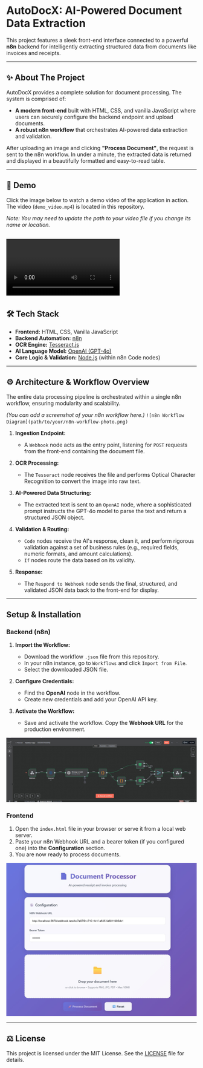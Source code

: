 # AutoDocX: AI-Powered Document Data Extraction


This project features a sleek front-end interface connected to a powerful **n8n** backend for intelligently extracting structured data from documents like invoices and receipts.



---

## ✨ About The Project

AutoDocX provides a complete solution for document processing. The system is comprised of:

-   **A modern front-end** built with HTML, CSS, and vanilla JavaScript where users can securely configure the backend endpoint and upload documents.
-   **A robust n8n workflow** that orchestrates AI-powered data extraction and validation.

After uploading an image and clicking **"Process Document"**, the request is sent to the n8n workflow. In under a minute, the extracted data is returned and displayed in a beautifully formatted and easy-to-read table.

---

## 🚀 Demo

Click the image below to watch a demo video of the application in action. The video (`demo_video.mp4`) is located in this repository.

*Note: You may need to update the path to your video file if you change its name or location.*

![Watch The Demo](./assets/demo_video.mp4)
---

## 🛠️ Tech Stack

-   **Frontend:** HTML, CSS, Vanilla JavaScript
-   **Backend Automation:** [n8n](https://n8n.io/)
-   **OCR Engine:** [Tesseract.js](https://tesseract.projectnaptha.com/)
-   **AI Language Model:** [OpenAI (GPT-4o)](https://openai.com/)
-   **Core Logic & Validation:** [Node.js](https://nodejs.org/) (within n8n Code nodes)

---

## ⚙️ Architecture & Workflow Overview

The entire data processing pipeline is orchestrated within a single n8n workflow, ensuring modularity and scalability.

*(You can add a screenshot of your n8n workflow here.)*
`![n8n Workflow Diagram](path/to/your/n8n-workflow-photo.png)`

1.  **Ingestion Endpoint:**
    -   A `Webhook` node acts as the entry point, listening for `POST` requests from the front-end containing the document file.

2.  **OCR Processing:**
    -   The `Tesseract` node receives the file and performs Optical Character Recognition to convert the image into raw text.

3.  **AI-Powered Data Structuring:**
    -   The extracted text is sent to an `OpenAI` node, where a sophisticated prompt instructs the GPT-4o model to parse the text and return a structured JSON object.

4.  **Validation & Routing:**
    -   `Code` nodes receive the AI's response, clean it, and perform rigorous validation against a set of business rules (e.g., required fields, numeric formats, and amount calculations).
    -   `If` nodes route the data based on its validity.

5.  **Response:**
    -   The `Respond to Webhook` node sends the final, structured, and validated JSON data back to the front-end for display.

---

## Setup & Installation

### Backend (n8n)

1.  **Import the Workflow:**
    -   Download the workflow `.json` file from this repository.
    -   In your n8n instance, go to `Workflows` and click `Import from File`.
    -   Select the downloaded JSON file.

2.  **Configure Credentials:**
    -   Find the **OpenAI** node in the workflow.
    -   Create new credentials and add your OpenAI API key.

3.  **Activate the Workflow:**
    -   Save and activate the workflow. Copy the **Webhook URL** for the production environment.

![Backend Screenshot](./assets/back.jpg)

### Frontend

1.  Open the `index.html` file in your browser or serve it from a local web server.
2.  Paste your n8n Webhook URL and a bearer token (if you configured one) into the **Configuration** section.
3.  You are now ready to process documents.

![Frontend Screenshot](./assets/front.jpg)

---

## ⚖️ License

This project is licensed under the MIT License. See the [LICENSE](LICENSE) file for details.
